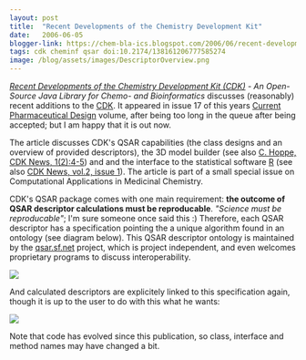 ```yaml
---
layout: post
title:  "Recent Developments of the Chemistry Development Kit"
date:   2006-06-05
blogger-link: https://chem-bla-ics.blogspot.com/2006/06/recent-developments-of-chemistry.html
tags: cdk cheminf qsar doi:10.2174/138161206777585274
image: /blog/assets/images/DescriptorOverview.png
---
```


*[Recent Developments of the Chemistry Development Kit (CDK)](http://www.bentham.org/cpd/contabs/cpd12-17.htm#5) -
An Open-Source Java Library for Chemo- and Bioinformatics* discusses (reasonably) recent additions to the
[CDK](http://cdk.sf.net/). It appeared in issue 17 of this years [Current Pharmaceutical Design](http://www.bentham.org/cpd/)
volume, after being too long in the queue after being accepted; but I am happy that it is out now.

The article discusses CDK's QSAR capabilities (the class designs and an overview of provided descriptors), the 3D model builder
(see also [C. Hoppe, CDK News, 1(2):4-5](https://chem-bla-ics.blogspot.com/2006/06/recent-developments-of-chemistry.html))
and and the interface to the statistical software [R](http://www.r-project.org/) (see also
[CDK News, vol.2, issue 1](http://sourceforge.net/project/showfiles.php?group_id=20024&package_id=124796&release_id=310462)).
The article is part of a small special issue on Computational Applications in Medicinal Chemistry.

CDK's QSAR package comes with one main requirement: **the outcome of QSAR descriptor calculations must be reproducable**.
*"Science must be reproducable"*; I'm sure someone once said this :) Therefore, each QSAR descriptor has a specification
pointing the a unique algorithm found in an ontology (see diagram below). This QSAR descriptor ontology is maintained by
the [qsar.sf.net](http://qsar.sf.net/) project, which is project independent, and even welcomes proprietary programs to
discuss interoperability.

![](/blog/assets/images/DescriptorOverview.png)

And calculated descriptors are explicitely linked to this specification again, though it is up to the user to do with
this what he wants:

![](/blog/assets/images/DescriptorResultOverview.png)

Note that code has evolved since this publication, so class, interface and method names may have changed a bit.
